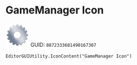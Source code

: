 # GameManager Icon
![](/img/GameManager%20Icon.png)
GUID: `8872333681490167307`
```
EditorGUIUtility.IconContent("GameManager Icon")
```
